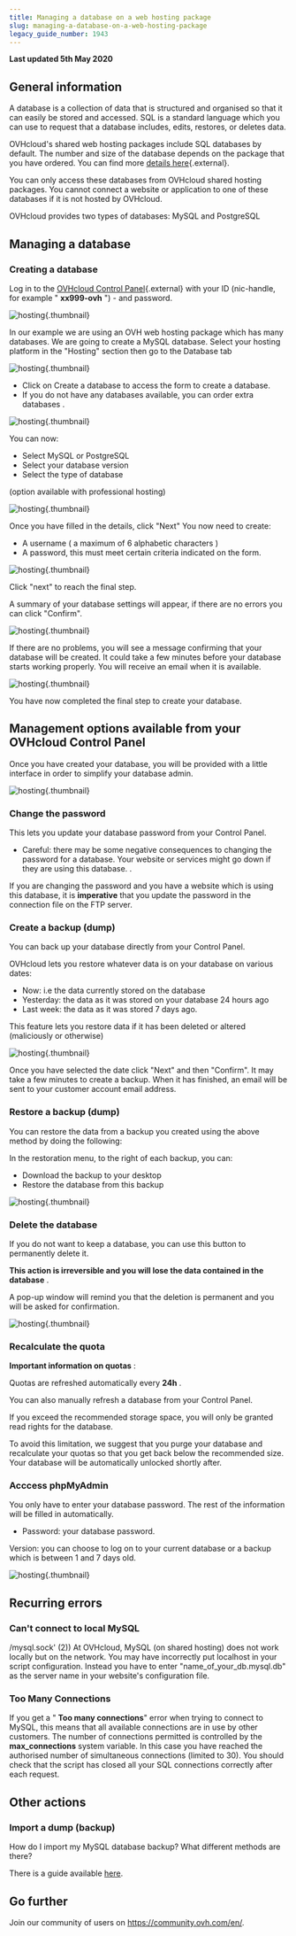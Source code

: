```yaml
---
title: Managing a database on a web hosting package
slug: managing-a-database-on-a-web-hosting-package
legacy_guide_number: 1943
---
```


**Last updated 5th May 2020**

## General information

A database is a collection of data that is structured and organised so that it can easily be stored and accessed. SQL is a standard language which you can use to request that a database includes, edits, restores, or deletes data.

OVHcloud's shared web hosting packages include SQL databases by default. The number and size of the database depends on the package that you have ordered. You can find more [details here](https://www.ovh.com.au/web-hosting/){.external}.

You can only access these databases from OVHcloud shared hosting packages. You cannot connect a website or application to one of these databases if it is not hosted by OVHcloud.

OVHcloud provides two types of databases: MySQL and PostgreSQL


## Managing a database

### Creating a database
Log in to the [OVHcloud Control Panel](https://ca.ovh.com/auth/?action=gotomanager&from=https://www.ovh.com.au/&ovhSubsidiary=au){.external} with your ID (nic-handle, for example " **xx999-ovh** ") - and password.


![hosting](images/3035.png){.thumbnail}

In our example we are using an OVH web hosting package which has many databases. We are going to create a MySQL database. Select your hosting platform in the "Hosting" section then go to the Database tab


![hosting](images/3854.png){.thumbnail}

- Click on Create a database to access the form to create a database.
- If you do not have any databases available, you can order extra databases .


![hosting](images/3855.png){.thumbnail}

You can now:

- Select MySQL or PostgreSQL
- Select your database version
- Select the type of database

(option available with professional hosting)


![hosting](images/3040.png){.thumbnail}

Once you have filled in the details, click "Next" You now need to create:

- A username ( a maximum of 6 alphabetic characters )
- A password, this must meet certain criteria indicated on the form.


![hosting](images/3041.png){.thumbnail}

Click "next" to reach the final step.

A summary of your database settings will appear, if there are no errors you can click "Confirm".


![hosting](images/3042.png){.thumbnail}

If there are no problems, you will see a message confirming that your database will be created. It could take a few minutes before your database starts working properly. You will receive an email when it is available.


![hosting](images/3043.png){.thumbnail}

You have now completed the final step to create your database.


## Management options available from your OVHcloud Control Panel
Once you have created your database, you will be provided with a little interface in order to simplify your database admin.


![hosting](images/3847.png){.thumbnail}


### Change the password
This lets you update your database password from your Control Panel.

- Careful: there may be some negative consequences to changing the password for a database. Your website or services might go down if they are using this database. .

If you are changing the password and you have a website which is using this database, it is  **imperative**  that you update the password in the connection file on the FTP server.


### Create a backup (dump)
You can back up your database directly from your Control Panel.

OVHcloud lets you restore whatever data is on your database on various dates:

- Now: i.e the data currently stored on the database
- Yesterday: the data as it was stored on your database 24 hours ago
- Last week: the data as it was stored 7 days ago.

This feature lets you restore data if it has been deleted or altered (maliciously or otherwise)


![hosting](images/3045.png){.thumbnail}

Once you have selected the date click "Next" and then "Confirm". It may take a few minutes to create a backup. When it has finished, an email will be sent to your customer account email address.


### Restore a backup (dump)
You can restore the data from a backup you created using the above method by doing the following:

In the restoration menu, to the right of each backup, you can:

- Download the backup to your desktop
- Restore the database from this backup


![hosting](images/3848.png){.thumbnail}


### Delete the database
If you do not want to keep a database, you can use this button to permanently delete it.

**This action is irreversible and you will lose the data contained in the database** .

A pop-up window will remind you that the deletion is permanent and you will be asked for confirmation.


![hosting](images/3046.png){.thumbnail}


### Recalculate the quota
**Important information on quotas** :

Quotas are refreshed automatically every  **24h** .

You can also manually refresh a database from your Control Panel.

If you exceed the recommended storage space, you will only be granted read rights for the database.

To avoid this limitation, we suggest that you purge your database and recalculate your quotas so that you get back below the recommended size. Your database will be automatically unlocked shortly after.


### Acccess phpMyAdmin
You only have to enter your database password. The rest of the information will be filled in automatically.

- Password: your database password.

Version: you can choose to log on to your current database or a backup which is between 1 and 7 days old.


![hosting](images/3047.png){.thumbnail}


## Recurring errors

### Can't connect to local MySQL
/mysql.sock' (2)) At OVHcloud, MySQL (on shared hosting) does not work locally but on the network. You may have incorrectly put localhost in your script configuration. Instead you have to enter "name_of_your_db.mysql.db" as the server name in your website's configuration file.


### Too Many Connections
If you get a " **Too many connections**" error when trying to connect to MySQL, this means that all available connections are in use by other customers. The number of connections permitted is controlled by the  **max_connections**  system variable. In this case you have reached the authorised number of simultaneous connections (limited to 30). You should check that the script has closed all your SQL connections correctly after each request.


## Other actions

### Import a dump (backup)
How do I import my MySQL database backup? What different methods are there?

There is a guide available [here](../web_hosting_guide_to_importing_a_mysql_database/).

## Go further

Join our community of users on <https://community.ovh.com/en/>.
